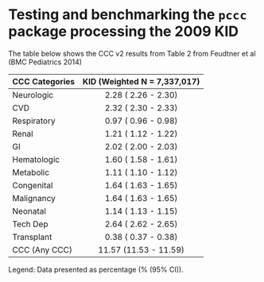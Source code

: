 # Testing and benchmarking the `pccc` package processing the 2009 KID

The table below shows the CCC v2 results from Table 2 from Feudtner et al (BMC Pediatrics 2014)

|CCC Categories|KID (Weighted N = 7,337,017)|
|:-------------|:--------------------------:|
|Neurologic    |  2.28 ( 2.26 -  2.30)      |
|CVD           |  2.32 ( 2.30 -  2.33)      |
|Respiratory   |  0.97 ( 0.96 -  0.98)      |
|Renal         |  1.21 ( 1.12 -  1.22)      |
|GI            |  2.02 ( 2.00 -  2.03)      |
|Hematologic   |  1.60 ( 1.58 -  1.61)      |
|Metabolic     |  1.11 ( 1.10 -  1.12)      |
|Congenital    |  1.64 ( 1.63 -  1.65)      |
|Malignancy    |  1.64 ( 1.63 -  1.65)      |
|Neonatal      |  1.14 ( 1.13 -  1.15)      |
|Tech Dep      |  2.64 ( 2.62 -  2.65)      |
|Transplant    |  0.38 ( 0.37 -  0.38)      |
|CCC (Any CCC) | 11.57 (11.53 - 11.59)      |

Legend: Data presented as percentage (% (95% CI)).

